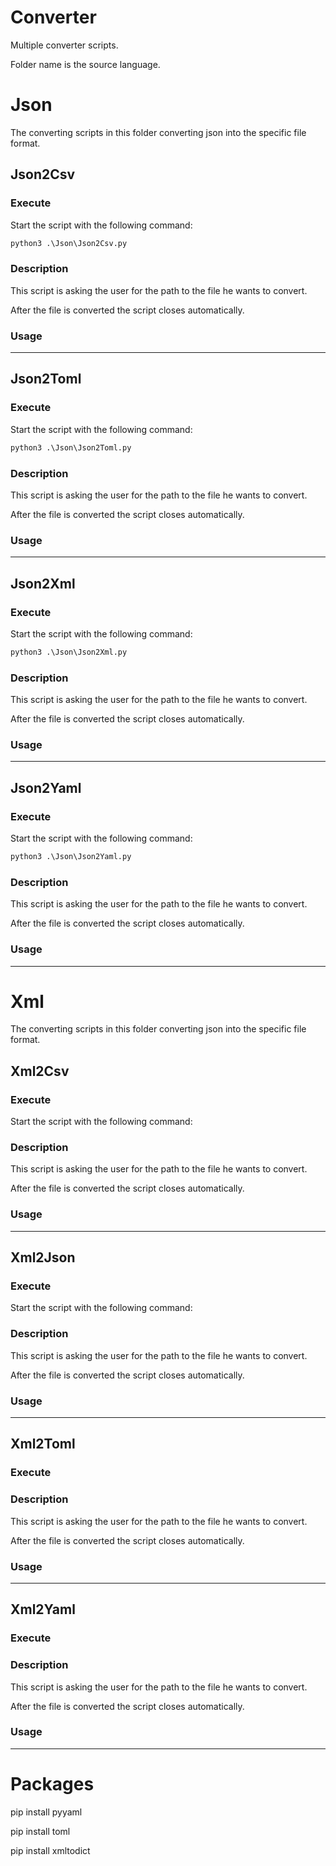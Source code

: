 # Converter

Multiple converter scripts. 

Folder name is the source language.
##

# Json

The converting scripts in this folder converting json into the specific file format.

## Json2Csv

### Execute

Start the script with the following command:

```cmd
python3 .\Json\Json2Csv.py
```

### Description

This script is asking the user for the path to the file he wants to convert.

After the file is converted the script closes automatically.

### Usage


---
## Json2Toml

### Execute

Start the script with the following command:

```cmd
python3 .\Json\Json2Toml.py
```

### Description

This script is asking the user for the path to the file he wants to convert.

After the file is converted the script closes automatically.

### Usage


---
## Json2Xml

### Execute

Start the script with the following command:

```cmd
python3 .\Json\Json2Xml.py
```

### Description

This script is asking the user for the path to the file he wants to convert.

After the file is converted the script closes automatically.

### Usage


---
## Json2Yaml

### Execute

Start the script with the following command:

```cmd
python3 .\Json\Json2Yaml.py
```

### Description

This script is asking the user for the path to the file he wants to convert.

After the file is converted the script closes automatically.

### Usage


---
# Xml

The converting scripts in this folder converting json into the specific file format.

## Xml2Csv

### Execute

Start the script with the following command:

### Description

This script is asking the user for the path to the file he wants to convert.

After the file is converted the script closes automatically.

### Usage


---
## Xml2Json

### Execute

Start the script with the following command:

### Description

This script is asking the user for the path to the file he wants to convert.

After the file is converted the script closes automatically.

### Usage


---
## Xml2Toml

### Execute

### Description

This script is asking the user for the path to the file he wants to convert.

After the file is converted the script closes automatically.

### Usage


---
## Xml2Yaml

### Execute

### Description

This script is asking the user for the path to the file he wants to convert.

After the file is converted the script closes automatically.

### Usage


---
# Packages

pip install pyyaml

pip install toml

pip install xmltodict